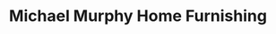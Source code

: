 ---
title: "Michael Murphy Home Furnishing"
url: /wexford/michael-murphy-home-furnishing/
shop: Möbel
---